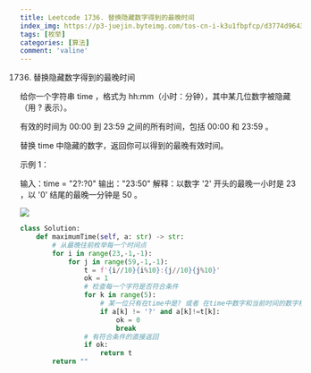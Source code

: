 ```yaml
---
title: Leetcode 1736. 替换隐藏数字得到的最晚时间
index_img: https://p3-juejin.byteimg.com/tos-cn-i-k3u1fbpfcp/d3774d9643524d51a633a3e5be6950b7~tplv-k3u1fbpfcp-watermark.image
tags: [枚举]
categories: [算法]
comment: 'valine'
---
```



1736. 替换隐藏数字得到的最晚时间

给你一个字符串 time ，格式为 hh:mm（小时：分钟），其中某几位数字被隐藏（用 ? 表示）。

有效的时间为 00:00 到 23:59 之间的所有时间，包括 00:00 和 23:59 。

替换 time 中隐藏的数字，返回你可以得到的最晚有效时间。

示例 1：

输入：time = "2?:?0"
输出："23:50"
解释：以数字 '2' 开头的最晚一小时是 23 ，以 '0' 结尾的最晚一分钟是 50 。


![](https://p3-juejin.byteimg.com/tos-cn-i-k3u1fbpfcp/6b51171d4db1421d81bfd5bb9fa40138~tplv-k3u1fbpfcp-watermark.image)

```py
class Solution:
    def maximumTime(self, a: str) -> str:
        # 从最晚往前枚举每一个时间点
        for i in range(23,-1,-1):
            for j in range(59,-1,-1):
                t = f'{i//10}{i%10}:{j//10}{j%10}'
                ok = 1
                # 检查每一个字符是否符合条件
                for k in range(5):
                    # 某一位只有在time中是? 或者 在time中数字和当前时间的数字相同 才符合
                    if a[k] != '?' and a[k]!=t[k]:
                        ok = 0
                        break
                # 有符合条件的直接返回
                if ok:
                    return t
        return ""